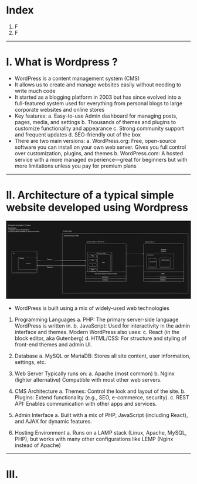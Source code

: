 # Index
1. F
2. F
-----------------------------------------------------------------------------------------------------------------------------------------------------------------------------------------------------------------------------------------------------------------------------------------------------
# I. What is Wordpress ?
 - WordPress is a content management system (CMS)
 - It allows us to create and manage websites easily without needing to write much code
 - It started as a blogging platform in 2003 but has since evolved into a full-featured system used for everything from personal blogs to large corporate websites and online stores
 - Key features:
    a. Easy-to-use Admin dashboard for managing posts, pages, media, and settings
    b. Thousands of themes and plugins to customize functionality and appearance
    c. Strong community support and frequent updates
    d. SEO-friendly out of the box
 - There are two main versions:
    a. WordPress.org: Free, open-source software you can install on your own web server. Gives you full control over customization, plugins, and themes
    b. WordPress.com: A hosted service with a more managed experience—great for beginners but with more limitations unless you pay for premium plans
-----------------------------------------------------------------------------------------------------------------------------------------------------------------------------------------------------------------------------------------------------------------------------------------------------
# II. Architecture of a typical simple website developed using Wordpress
![A typical MVC based Web App](../assets/wordpress-standard-mvc-architecture.png)

 - WordPress is built using a mix of widely-used web technologies
1. Programming Languages
    a. PHP: The primary server-side language WordPress is written in.
    b. JavaScript: Used for interactivity in the admin interface and themes. Modern WordPress also uses:
    c. React (in the block editor, aka Gutenberg)
    d. HTML/CSS: For structure and styling of front-end themes and admin UI.

2. Database
    a. MySQL or MariaDB: Stores all site content, user information, settings, etc.

3. Web Server
   Typically runs on:
    a. Apache (most common)
    b. Nginx (lighter alternative)
   Compatible with most other web servers.

4. CMS Architecture
    a. Themes: Control the look and layout of the site.
    b. Plugins: Extend functionality (e.g., SEO, e-commerce, security).
    c. REST API: Enables communication with other apps and services.

5. Admin Interface
    a. Built with a mix of PHP, JavaScript (including React), and AJAX for dynamic features.

6. Hosting Environment
    a. Runs on a LAMP stack (Linux, Apache, MySQL, PHP), but works with many other configurations like LEMP (Nginx instead of Apache)
-----------------------------------------------------------------------------------------------------------------------------------------------------------------------------------------------------------------------------------------------------------------------------------------------------
# III. 
















